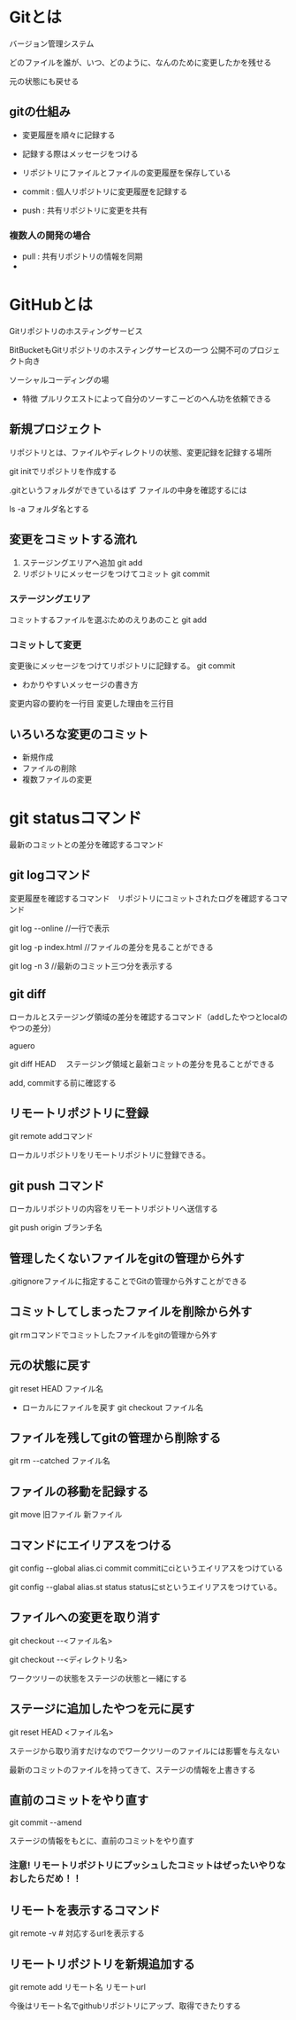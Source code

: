# Gitとは
バージョン管理システム

どのファイルを誰が、いつ、どのように、なんのために変更したかを残せる

元の状態にも戻せる

## gitの仕組み
* 変更履歴を順々に記録する
* 記録する際はメッセージをつける

* リポジトリにファイルとファイルの変更履歴を保存している
* commit : 個人リポジトリに変更履歴を記録する
* push : 共有リポジトリに変更を共有

### 複数人の開発の場合
* pull : 共有リポジトリの情報を同期
* 

# GitHubとは
Gitリポジトリのホスティングサービス

BitBucketもGitリポジトリのホスティングサービスの一つ
公開不可のプロジェクト向き

ソーシャルコーディングの場

* 特徴
プルリクエストによって自分のソーすこーどのへん功を依頼できる

## 新規プロジェクト
リポジトリとは、ファイルやディレクトリの状態、変更記録を記録する場所

git initでリポジトリを作成する

.gitというフォルダができているはず
ファイルの中身を確認するには

ls -a フォルダ名とする

## 変更をコミットする流れ
1. ステージングエリアへ追加 git add
2. リポジトリにメッセージをつけてコミット git commit

### ステージングエリア
コミットするファイルを選ぶためのえりあのこと git add

### コミットして変更
変更後にメッセージをつけてリポジトリに記録する。
 git commit

* わかりやすいメッセージの書き方

変更内容の要約を一行目
変更した理由を三行目

## いろいろな変更のコミット
* 新規作成
* ファイルの削除
* 複数ファイルの変更

# git statusコマンド
最新のコミットとの差分を確認するコマンド

## git logコマンド
変更履歴を確認するコマンド　リポジトリにコミットされたログを確認するコマンド

git log --online //一行で表示

git log -p index.html //ファイルの差分を見ることができる

git log -n 3 //最新のコミット三つ分を表示する

## git diff
ローカルとステージング領域の差分を確認するコマンド（addしたやつとlocalのやつの差分）

aguero

git diff HEAD 　ステージング領域と最新コミットの差分を見ることができる

add, commitする前に確認する

## リモートリポジトリに登録
git remote addコマンド

ローカルリポジトリをリモートリポジトリに登録できる。

## git push コマンド
ローカルリポジトリの内容をリモートリポジトリへ送信する

git push origin ブランチ名

## 管理したくないファイルをgitの管理から外す

.gitignoreファイルに指定することでGitの管理から外すことができる

## コミットしてしまったファイルを削除から外す
git rmコマンドでコミットしたファイルをgitの管理から外す

## 元の状態に戻す
git reset HEAD ファイル名

* ローカルにファイルを戻す
    git checkout ファイル名

## ファイルを残してgitの管理から削除する
git rm --catched ファイル名


## ファイルの移動を記録する
git move 旧ファイル 新ファイル


## コマンドにエイリアスをつける
git config --global alias.ci commit  commitにciというエイリアスをつけている

git config --glabal alias.st status statusにstというエイリアスをつけている。

## ファイルへの変更を取り消す
git checkout --<ファイル名>

git checkout --<ディレクトリ名>

ワークツリーの状態をステージの状態と一緒にする

## ステージに追加したやつを元に戻す
git reset HEAD <ファイル名>

ステージから取り消すだけなのでワークツリーのファイルには影響を与えない

最新のコミットのファイルを持ってきて、ステージの情報を上書きする

## 直前のコミットをやり直す
git commit --amend

ステージの情報をもとに、直前のコミットをやり直す

### 注意! リモートリポジトリにプッシュしたコミットはぜったいやりなおしたらだめ！！

## リモートを表示するコマンド
git remote -v # 対応するurlを表示する

## リモートリポジトリを新規追加する
git remote add リモート名 リモートurl

今後はリモート名でgithubリポジトリにアップ、取得できたりする
